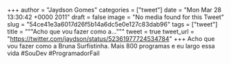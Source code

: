 
+++
author = "Jaydson Gomes"
categories = ["tweet"]
date = "Mon Mar 28 13:30:42 +0000 2011"
draft = false
image = "No media found for this Tweet"
slug = "54ce41e3a6017d26f5b14a6dc5e0e127c83dab96"
tags = ["tweet"]
title = """Acho que vou fazer como a..."""
tweet = true
tweet_url = "https://twitter.com/jaydson/status/52361977724534784"
+++
Acho que vou fazer como a Bruna Surfistinha. Mais 800 programas e eu largo essa vida #SouDev #ProgramadorFail
